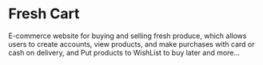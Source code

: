 # Fresh Cart

E-commerce website for buying and selling fresh produce, which allows users to create accounts, view products, and make purchases with card or cash on delivery, and Put products to WishList to buy later and more...
